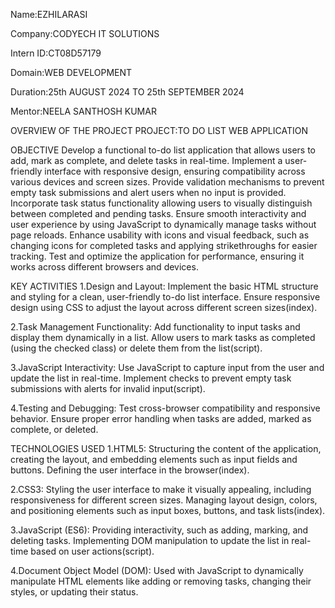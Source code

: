Name:EZHILARASI

Company:CODYECH IT SOLUTIONS

Intern ID:CT08D57179

Domain:WEB DEVELOPMENT

Duration:25th AUGUST 2024 TO 25th SEPTEMBER 2024

Mentor:NEELA SANTHOSH KUMAR

OVERVIEW OF THE PROJECT
PROJECT:TO DO LIST WEB APPLICATION

OBJECTIVE
Develop a functional to-do list application that allows users to add, mark as complete, and delete tasks in real-time.
Implement a user-friendly interface with responsive design, ensuring compatibility across various devices and screen sizes.
Provide validation mechanisms to prevent empty task submissions and alert users when no input is provided.
Incorporate task status functionality allowing users to visually distinguish between completed and pending tasks.
Ensure smooth interactivity and user experience by using JavaScript to dynamically manage tasks without page reloads.
Enhance usability with icons and visual feedback, such as changing icons for completed tasks and applying strikethroughs for easier tracking.
Test and optimize the application for performance, ensuring it works across different browsers and devices.

KEY ACTIVITIES
1.Design and Layout:
    Implement the basic HTML structure and styling for a clean, user-friendly to-do list interface.
    Ensure responsive design using CSS to adjust the layout across different screen sizes​(index).

2.Task Management Functionality:
   Add functionality to input tasks and display them dynamically in a list.
   Allow users to mark tasks as completed (using the checked class) or delete them from the list​(script).

3.JavaScript Interactivity:
   Use JavaScript to capture input from the user and update the list in real-time.
   Implement checks to prevent empty task submissions with alerts for invalid input​(script).

4.Testing and Debugging:
   Test cross-browser compatibility and responsive behavior.
   Ensure proper error handling when tasks are added, marked as complete, or deleted.

TECHNOLOGIES USED
1.HTML5:
    Structuring the content of the application, creating the layout, and embedding elements such as input fields and buttons.
    Defining the user interface in the browser​(index).

2.CSS3:
    Styling the user interface to make it visually appealing, including responsiveness for different screen sizes.
    Managing layout design, colors, and positioning elements such as input boxes, buttons, and task lists​(index).

3.JavaScript (ES6):
   Providing interactivity, such as adding, marking, and deleting tasks.
   Implementing DOM manipulation to update the list in real-time based on user actions​(script).

4.Document Object Model (DOM):
   Used with JavaScript to dynamically manipulate HTML elements like adding or removing tasks, changing their styles, or updating their status.
